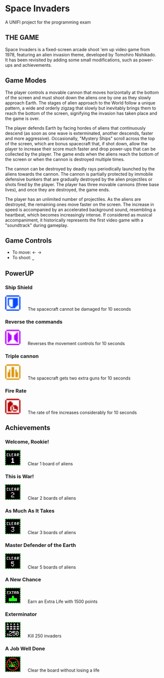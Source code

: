 # Space Invaders

A UNIFI project for the programming exam

## THE GAME
Space Invaders is a fixed-screen arcade shoot 'em up video game from 1978, featuring an alien invasion theme, developed by Tomohiro Nishikado.
It has been revisited by adding some small modifications, such as power-ups and achievements.

## Game Modes

The player controls a movable cannon that moves horizontally at the bottom of the screen and must shoot down the aliens one by one as they slowly approach Earth. The stages of alien approach to the World follow a unique pattern, a wide and orderly zigzag that slowly but inevitably brings them to reach the bottom of the screen, signifying the invasion has taken place and the game is over.

The player defends Earth by facing hordes of aliens that continuously descend (as soon as one wave is exterminated, another descends, faster and more aggressive). Occasionally, "Mystery Ships" scroll across the top of the screen, which are bonus spacecraft that, if shot down, allow the player to increase their score much faster and drop power-ups that can be collected by the player. The game ends when the aliens reach the bottom of the screen or when the cannon is destroyed multiple times.

The cannon can be destroyed by deadly rays periodically launched by the aliens towards the cannon. The cannon is partially protected by immobile defensive bunkers that are gradually destroyed by the alien projectiles or shots fired by the player. The player has three movable cannons (three base lives), and once they are destroyed, the game ends.

The player has an unlimited number of projectiles. As the aliens are destroyed, the remaining ones move faster on the screen. The increase in speed is accompanied by an accelerated background sound, resembling a heartbeat, which becomes increasingly intense. If considered as musical accompaniment, it historically represents the first video game with a "soundtrack" during gameplay.

## Game Controls

* To move: ← →
* To shoot: ⎵

## PowerUP

### Ship Shield
<img src="sprite/powerup01.png" alt="Immagine" style="width: 50px; margin-right: 20px;">
The spacecraft cannot be damaged for 10 seconds 

### Reverse the commands
<img src="sprite/powerup31.png" alt="Immagine" style="width: 50px; margin-right: 20px;">
Reverses the movement controls for 10 seconds

### Triple cannon
<img src="sprite/powerup21.png" alt="Immagine" style="width: 50px; margin-right: 20px;">
The spacecraft gets two extra guns for 10 seconds

### Fire Rate
<img src="sprite/powerup11.png" alt="Immagine" style="width: 50px; margin-right: 20px;">
The rate of fire increases considerably for 10 seconds

## Achievements

### Welcome, Rookie!
<img src="sprite/clear1.png" alt="Immagine" style="width: 50px; margin-right: 20px;">
Clear 1 board of aliens

### This is War!
<img src="sprite/clear2.png" alt="Immagine" style="width: 50px; margin-right: 20px;">
Clear 2 boards of aliens

### As Much As It Takes
<img src="sprite/clear3.png" alt="Immagine" style="width: 50px; margin-right: 20px;">
Clear 3 boards of aliens

### Master Defender of the Earth
<img src="sprite/clear5.png" alt="Immagine" style="width: 50px; margin-right: 20px;">
Clear 5 boards of aliens

### A New Chance
<img src="sprite/life.png" alt="Immagine" style="width: 50px; margin-right: 20px;">
Earn an Extra Life with 1500 points

### Exterminator
<img src="sprite/ext.png" alt="Immagine" style="width: 50px; margin-right: 20px;">
Kill 250 invaders

### A Job Well Done
<img src="sprite/job.png" alt="Immagine" style="width: 50px; margin-right: 20px;">
Clear the board without losing a life





